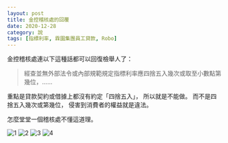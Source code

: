 ```yaml
---
layout: post
title: 金控稽核處的回覆
date: 2020-12-28
category: 說
tags: [指標利率, 霖園集團員工貸款, Robo]
---
```


金控稽核處連以下這種話都可以回復檢舉人了：<br>
> 經查並無外部法令或內部規範規定指標利率應四捨五入幾次或取至小數點第幾位，......

重點是貸款契約或借據上都沒有約定「四捨五入」，
所以就是不能做。
而不是四捨五入幾次或第幾位，
侵害到消費者的權益就是違法。

怎麼堂堂一個稽核處不懂這道理。

<!--
<img src="/blog/assets/images/2020/audit1.jpg" style="width:550px"/>
<img src="/blog/assets/images/2020/audit1.jpg" style="width:550px"/>
<img src="/blog/assets/images/2020/audit1.jpg" style="width:550px"/>
<img src="/blog/assets/images/2020/audit1.jpg" style="width:550px"/>
-->
![1](/blog/assets/images/2020/audit1.jpg)
![2](/blog/assets/images/2020/audit2.jpg)
![3](/blog/assets/images/2020/audit3.jpg)
![4](/blog/assets/images/2020/audit4.jpg)
